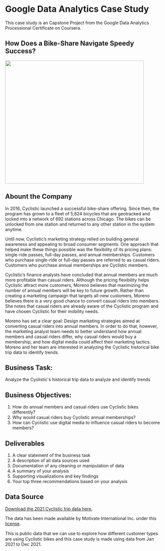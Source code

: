 # Google Data Analytics Case Study
This case study is an Capstone Project from the Google Data Analytics Processional Certificate on Coursera.

## How Does a Bike-Share Navigate Speedy Success?

<img src="https://user-images.githubusercontent.com/99712824/154193401-da0f3496-83f5-47b5-9daa-cfeda4839792.png" width="450" height="400">

## Abount the Company 
In 2016, Cyclistic launched a successful bike-share offering. Since then, the program has grown to a fleet of 5,824 bicycles that are geotracked and locked into a network of 692 stations across Chicago. The bikes can be unlocked from one station and returned to any other station in the system anytime.

Until now, Cyclistic’s marketing strategy relied on building general awareness and appealing to broad consumer segments. One approach that helped make these things possible was the flexibility of its pricing plans: single-ride passes, full-day passes, and annual memberships. Customers who purchase single-ride or full-day passes are referred to as casual riders. Customers who purchase annual memberships are Cyclistic members.

Cyclistic’s finance analysts have concluded that annual members are much more profitable than casual riders. Although the pricing flexibility helps Cyclistic attract more customers, Moreno believes that maximizing the number of annual members will be key to future growth. Rather than creating a marketing campaign that targets all-new customers, Moreno believes there is a very good chance to convert casual riders into members. She notes that casual riders are already aware of the Cyclistic program and have chosen Cyclistic for their mobility needs.

Moreno has set a clear goal: Design marketing strategies aimed at converting casual riders into annual members. In order to do that, however, the marketing analyst team needs to better understand how annual members and casual riders differ, why casual riders would buy a membership, and how digital media could affect their marketing tactics. Moreno and her team are interested in analyzing the Cyclistic historical bike trip data to identify trends.

## Business Task:
Analyze the  Cyslistic's historical trip data to analyze and identify trends

## Business Objectives:
1. How do annual members and casual riders use Cyclistic bikes differently?
2. Why would casual riders buy Cyclistic annual memberships?
3. How can Cyclistic use digital media to influence casual riders to become members?

## Deliverables
1. A clear statement of the business task
2. A description of all data sources used
3. Documentation of any cleaning or manipulation of data
4. A summary of your analysis
5. Supporting visualizations and key findings
6. Your top three recommendations based on your analysis

## Data Source
[Download the 2021 Cyclistic trip data here.](https://divvy-tripdata.s3.amazonaws.com/index.html)

The data has been made available by Motivate International Inc. under this [license](https://ride.divvybikes.com/data-license-agreement).

This is public data that we can use to explore how diﬀerent customer types are using Cyclistic bikes and this case study is made using data from Jan 2021 to Dec 2021.


